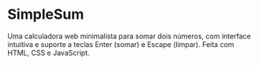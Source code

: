# SimpleSum
Uma calculadora web minimalista para somar dois números, com interface intuitiva e suporte a teclas Enter (somar) e Escape (limpar). Feita com HTML, CSS e JavaScript.
